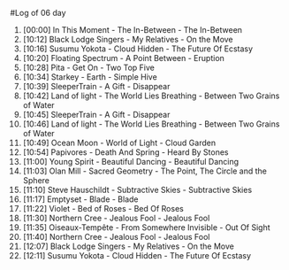 #Log of 06 day

1. [00:00] In This Moment - The In-Between - The In-Between
1. [10:12] Black Lodge Singers - My Relatives - On the Move
1. [10:16] Susumu Yokota - Cloud Hidden - The Future Of Ecstasy
1. [10:20] Floating Spectrum - A Point Between - Eruption
1. [10:28] Pita - Get On - Two Top Five
1. [10:34] Starkey - Earth - Simple Hive
1. [10:39] SleeperTrain - A Gift - Disappear
1. [10:42] Land of light - The World Lies Breathing - Between Two Grains of Water
1. [10:45] SleeperTrain - A Gift - Disappear
1. [10:46] Land of light - The World Lies Breathing - Between Two Grains of Water
1. [10:49] Ocean Moon - World of Light - Cloud Garden
1. [10:54] Papivores - Death And Spring - Heard By Stones
1. [11:00] Young Spirit - Beautiful Dancing - Beautiful Dancing
1. [11:03] Olan Mill - Sacred Geometry - The Point, The Circle and the Sphere
1. [11:10] Steve Hauschildt - Subtractive Skies - Subtractive Skies
1. [11:17] Emptyset - Blade - Blade
1. [11:22] Violet - Bed of Roses - Bed Of Roses
1. [11:30] Northern Cree - Jealous Fool - Jealous Fool
1. [11:35] Oiseaux-Tempête - From Somewhere Invisible - Out Of Sight
1. [11:40] Northern Cree - Jealous Fool - Jealous Fool
1. [12:07] Black Lodge Singers - My Relatives - On the Move
1. [12:11] Susumu Yokota - Cloud Hidden - The Future Of Ecstasy
